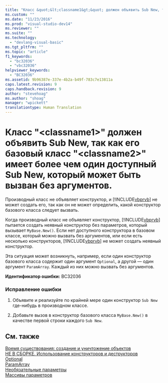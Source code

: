 ```yaml
---
title: "Класс &quot;&lt;classname1&gt;&quot; должен объявить Sub New, так как его базовый класс &quot;&lt;classname2&gt;&quot; имеет более чем один доступный Sub New, который может быть вызван без аргументов. | Microsoft Docs"
ms.custom: ""
ms.date: "11/23/2016"
ms.prod: "visual-studio-dev14"
ms.reviewer: ""
ms.suite: ""
ms.technology: 
  - "devlang-visual-basic"
ms.tgt_pltfrm: ""
ms.topic: "article"
f1_keywords: 
  - "bc32036"
  - "vbc32036"
helpviewer_keywords: 
  - "BC32036"
ms.assetid: 9b96387e-337e-4b2a-b49f-783c7e13811a
caps.latest.revision: 9
caps.handback.revision: 9
author: "stevehoag"
ms.author: "shoag"
manager: "wpickett"
translationtype: Human Translation
---
```

# Класс &quot;&lt;classname1&gt;&quot; должен объявить Sub New, так как его базовый класс &quot;&lt;classname2&gt;&quot; имеет более чем один доступный Sub New, который может быть вызван без аргументов.
Производный класс не объявляет конструктор, и [!INCLUDE[vbprvb](../../csharp/programming-guide/concepts/linq/includes/vbprvb_md.md)] не может создать его, так как он не может определить, какой конструктор базового класса следует вызвать.  
  
 Когда производный класс не объявляет конструктор, [!INCLUDE[vbprvb](../../csharp/programming-guide/concepts/linq/includes/vbprvb_md.md)] пытается создать неявный конструктор без параметров, который вызывает `MyBase.New()`. Если нет доступного конструктора в базовом классе, который можно вызвать без аргументов, или если есть несколько конструкторов, [!INCLUDE[vbprvb](../../csharp/programming-guide/concepts/linq/includes/vbprvb_md.md)] не может создать неявный конструктор.  
  
 Эта ситуация может возникнуть, например, если один конструктор базового класса содержит один аргумент `Optional`, а другой — один аргумент `ParamArray`. Каждый из них можно вызвать без аргументов.  
  
 **Идентификатор ошибки:** BC32036  
  
### Исправление ошибки  
  
1.  Объявите и реализуйте по крайней мере один конструктор `Sub New` где\-нибудь в производном классе.  
  
2.  Добавьте вызов в конструктор базового класса `MyBase.New()` в качестве первой строки каждого `Sub New`.  
  
## См. также  
 [Время существования: создание и уничтожение объектов](../../visual-basic/programming-guide/language-features/objects-and-classes/object-lifetime-how-objects-are-created-and-destroyed.md)   
 [НЕ В СБОРКЕ. Использование конструкторов и деструкторов](http://msdn.microsoft.com/ru-ru/548eebe1-86c4-4377-b2f5-447cb8be3d90)   
 [Optional](../../visual-basic/language-reference/modifiers/optional.md)   
 [ParamArray](../../visual-basic/language-reference/modifiers/paramarray.md)   
 [Необязательные параметры](../../visual-basic/programming-guide/language-features/procedures/optional-parameters.md)   
 [Массивы параметров](../../visual-basic/programming-guide/language-features/procedures/parameter-arrays.md)